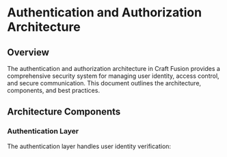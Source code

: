# Authentication and Authorization Architecture

## Overview

The authentication and authorization architecture in Craft Fusion provides a comprehensive security system for managing user identity, access control, and secure communication. This document outlines the architecture, components, and best practices.

## Architecture Components

### Authentication Layer

The authentication layer handles user identity verification:

